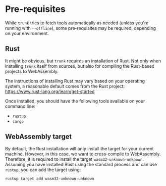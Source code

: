 # Pre-requisites

While `trunk` tries to fetch tools automatically as needed (unless you're running with `--offline`), some
pre-requisites may be required, depending on your environment.

## Rust

It might be obvious, but `trunk` requires an installation of Rust. Not only when installing `trunk` itself from sources,
but also for compiling the Rust-based projects to WebAssembly.

The instructions of installing Rust may vary based on your operating system, a reasonable default comes from the Rust
project: <https://www.rust-lang.org/learn/get-started>

Once installed, you should have the following tools available on your command line:

* `rustup`
* `cargo`

## WebAssembly target

By default, the Rust installation will only install the target for your current machine. However, in this case, we want
to cross-compile to WebAssembly. Therefore, it is required to install the target `wasm32-unknown-unknown`. Assuming
you have installed Rust using the standard process and can use `rustup`, you can add the target using:

```shell
rustup target add wasm32-unknown-unknown
```
